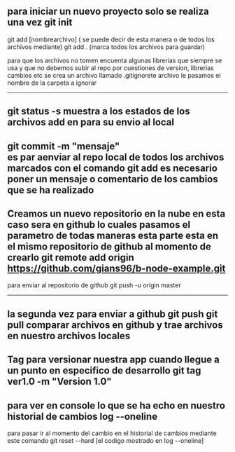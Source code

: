 para iniciar un nuevo proyecto solo se realiza una vez
git init
-----------------
git add [nombrearchivo]    ( se puede decir de esta manera o de todos los archivos mediante)
git add .               (marca todos los archivos para guardar)

para que los archivos no tomen encuenta algunas  librerias que siempre se usa y que no
debemos subir al repo por cuestiones de version, librerias cambios etc se crea un archivo llamado
.gitignorete archivo le pasamos el nombre de la carpeta a ignorar

--------------------------
git status -s
muestra a los estados de los archivos add en para su envio al local
--------------------------
git commit -m "mensaje"  
es par aenviar al repo local de todos los archivos marcados con el comando git add 
es necesario poner un mensaje o comentario de los cambios que se ha realizado
-------------------------
Creamos un nuevo repositorio en la nube en esta caso sera en github lo cuales pasamos el parametro
de todas maneras esta parte esta en el mismo repositorio de github al momento de crearlo
git remote add origin https://github.com/gians96/b-node-example.git
--------------------------

para enviar al repositorio de github
git push -u origin master

-------------------------
la segunda vez para enviar a github
git push 
git pull        comparar archivos en github y trae archivos en nuestro archivos locales
------------------------ 

Tag para versionar  nuestra app cuando llegue a un punto en especifico de desarrollo
git tag ver1.0 -m "Version 1.0"
---------------------------------
para ver en console lo que se ha echo en nuestro historial de cambios
log --oneline
---------------------------------
para pasar ir al momento del cambio en el historial de cambios mediante este comando
git reset --hard [el codigo mostrado en log --oneline]